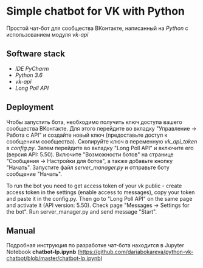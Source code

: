 # Simple chatbot for VK with Python
Простой чат-бот для сообщества ВКонтакте, написанный на *Python* с использованием модуля *vk-api*

## Software stack
* *IDE PyCharm*
* *Python 3.6*
* *vk-api*
* *Long Poll API*

## Deployment
Чтобы запустить бота, необходимо получить ключ доступа вашего сообщества ВКонтакте. Для этого перейдите во вкладку "Управление -> Работа с API" и создайте новый ключ (предоставьте доступ к сообщениям сообщества). Скопируйте ключ в переменную *vk_api_token* в *config.py*. Затем перейдите во вкладку "Long Poll API" и включите его (версия API: 5.50). Включите "Возможности ботов" на странице "Сообщения -> Настройки для ботов", а также добавьте кнопку "Начать". Запустите файл *server_manager.py* и отправьте боту сообщение "Начать".

To run the bot you need to get access token of your vk public - create access token in the settings (enable access to messages), copy your token and paste it in the config.py. Then go to "Long Poll API" on the same page and activate it (API version: 5.50). Check page "Messages -> Settings for the bot".
Run server_manager.py and send message "Start".

## Manual
Подробная инструкция по разработке чат-бота находится в Jupyter Notebook **chatbot-lp.ipynb** (https://github.com/dariabokareva/python-vk-chatbot/blob/master/chatbot-lp.ipynb)
